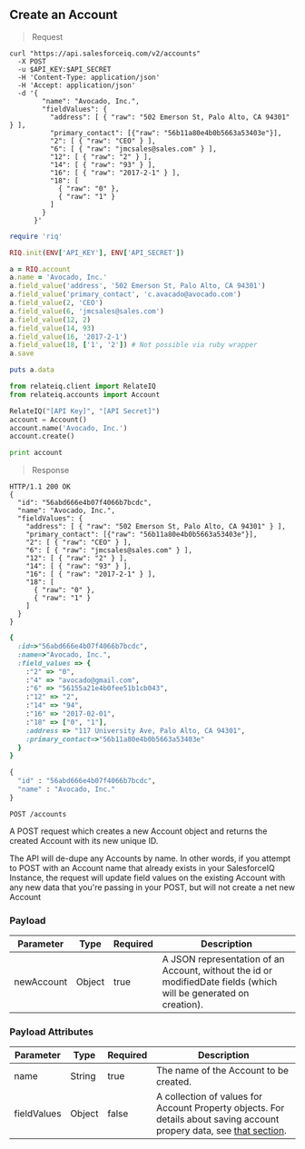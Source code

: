 ## Create an Account

> Request

```shell
curl "https://api.salesforceiq.com/v2/accounts"
  -X POST
  -u $API_KEY:$API_SECRET
  -H 'Content-Type: application/json'
  -H 'Accept: application/json'
  -d '{ 
        "name": "Avocado, Inc.",
        "fieldValues": { 
          "address": [ { "raw": "502 Emerson St, Palo Alto, CA 94301" } ],
          "primary_contact": [{"raw": "56b11a80e4b0b5663a53403e"}],
          "2": [ { "raw": "CEO" } ],
          "6": [ { "raw": "jmcsales@sales.com" } ],
          "12": [ { "raw": "2" } ],
          "14": [ { "raw": "93" } ],
          "16": [ { "raw": "2017-2-1" } ],
          "18": [ 
            { "raw": "0" }, 
            { "raw": "1" } 
          ]
        }
      }'
```

```ruby 
require 'riq'

RIQ.init(ENV['API_KEY'], ENV['API_SECRET'])

a = RIQ.account
a.name = 'Avocado, Inc.'
a.field_value('address', '502 Emerson St, Palo Alto, CA 94301')
a.field_value('primary_contact', 'c.avacado@avocado.com')
a.field_value(2, 'CEO')
a.field_value(6, 'jmcsales@sales.com')
a.field_value(12, 2)
a.field_value(14, 93)
a.field_value(16, '2017-2-1')
a.field_value(18, ['1', '2']) # Not possible via ruby wrapper
a.save

puts a.data
```

```python
from relateiq.client import RelateIQ
from relateiq.accounts import Account

RelateIQ("[API Key]", "[API Secret]")
account = Account()
account.name('Avocado, Inc.')
account.create()

print account
```

> Response

```shell
HTTP/1.1 200 OK
{
  "id": "56abd666e4b07f4066b7bcdc",
  "name": "Avocado, Inc.",
  "fieldValues": { 
    "address": [ { "raw": "502 Emerson St, Palo Alto, CA 94301" } ],
    "primary_contact": [{"raw": "56b11a80e4b0b5663a53403e"}],
    "2": [ { "raw": "CEO" } ],
    "6": [ { "raw": "jmcsales@sales.com" } ],
    "12": [ { "raw": "2" } ],
    "14": [ { "raw": "93" } ],
    "16": [ { "raw": "2017-2-1" } ],
    "18": [ 
      { "raw": "0" }, 
      { "raw": "1" } 
    ]
  }
}
```

```ruby
{ 
  :id=>"56abd666e4b07f4066b7bcdc", 
  :name=>"Avocado, Inc.", 
  :field_values => {    
    :"2" => "0", 
    :"4" => "avocado@gmail.com", 
    :"6" => "56155a21e4b0fee51b1cb043",     
    :"12" => "2", 
    :"14" => "94",     
    :"16" => "2017-02-01",     
    :"18" => ["0", "1"], 
    :address => "117 University Ave, Palo Alto, CA 94301", 
    :primary_contact=>"56b11a80e4b0b5663a53403e"
  }
}
```

```python
{
  "id" : "56abd666e4b07f4066b7bcdc",
  "name" : "Avocado, Inc."
}
```
`POST /accounts`

A POST request which creates a new Account object and returns the created Account with its new unique ID.

The API will de-dupe any Accounts by name. In other words, if you attempt to POST with an Account name that already exists in your SalesforceIQ Instance, the request will update field values on the existing Account with any new data that you're passing in your POST, but will not create a net new Account

### Payload
Parameter | Type | Required | Description
--------- | ---- | -------- | -----------
newAccount | Object | true | A JSON representation of an Account, without the id or modifiedDate fields (which will be generated on creation).

### Payload Attributes
Parameter | Type | Required | Description
--------- | ---- | -------- | -----------
name | String | true | The name of the Account to be created.
fieldValues | Object | false | A collection of values for Account Property objects. For details about saving account propery data, see [that section](#account-properties).